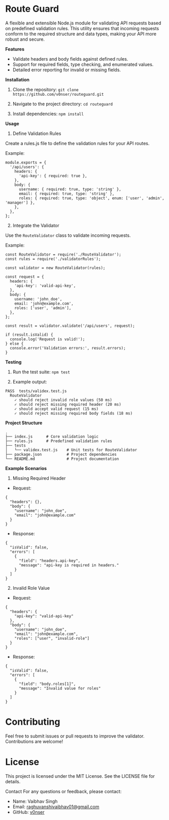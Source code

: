 
# Route Guard

A flexible and extensible Node.js module for validating API requests based on predefined validation rules. This utility ensures that incoming requests conform to the required structure and data types, making your API more robust and secure.

**Features**
- Validate headers and body fields against defined rules.
- Support for required fields, type checking, and enumerated values.
- Detailed error reporting for invalid or missing fields.

**Installation**
 1. Clone the repository:
 ```git clone https://github.com/v0nser/routeguard.git```

2. Navigate to the project directory:
```cd routeguard```

3. Install dependencies:
```npm install```

**Usage**
1. Define Validation Rules

Create a rules.js file to define the validation rules for your API routes.

Example:
```
module.exports = {
  '/api/users': {
    headers: {
      'api-key': { required: true },
    },
    body: {
      username: { required: true, type: 'string' },
      email: { required: true, type: 'string' },
      roles: { required: true, type: 'object', enum: ['user', 'admin', 'manager'] },
    },
  },
};
```
2. Integrate the Validator

Use the ```RouteValidator``` class to validate incoming requests.

Example:

```
const RouteValidator = require('./RouteValidator');
const rules = require('./validatorRules');

const validator = new RouteValidator(rules);

const request = {
  headers: {
    'api-key': 'valid-api-key',
  },
  body: {
    username: 'john_doe',
    email: 'john@example.com',
    roles: ['user', 'admin'],
  },
};

const result = validator.validate('/api/users', request);

if (result.isValid) {
  console.log('Request is valid!');
} else {
  console.error('Validation errors:', result.errors);
}
```

**Testing**
1. Run the test suite:
```npm test```

2. Example output:

```
PASS  tests/validex.test.js
  RouteValidator
    ✓ should reject invalid role values (50 ms)
    ✓ should reject missing required header (20 ms)
    ✓ should accept valid request (15 ms)
    ✓ should reject missing required body fields (18 ms)
```

**Project Structure**

```
.
├── index.js      # Core validation logic
├── rules.js      # Predefined validation rules
├── tests
│   └── validex.test.js    # Unit tests for RouteValidator
├── package.json           # Project dependencies
└── README.md              # Project documentation
```

**Example Scenarios**
1. Missing Required Header
- Request:

```
{
  "headers": {},
  "body": {
    "username": "john_doe",
    "email": "john@example.com"
  }
}
```
- Response:

```
{
  "isValid": false,
  "errors": [
    {
      "field": "headers.api-key",
      "message": "api-key is required in headers."
    }
  ]
}
```
2. Invalid Role Value
- Request:
```
{
  "headers": {
    "api-key": "valid-api-key"
  },
  "body": {
    "username": "john_doe",
    "email": "john@example.com",
    "roles": ["user", "invalid-role"]
  }
}
```

- Response:

```
{
  "isValid": false,
  "errors": [
    {
      "field": "body.roles[1]",
      "message": "Invalid value for roles"
    }
  ]
}
```

# Contributing
Feel free to submit issues or pull requests to improve the validator. Contributions are welcome!

# License
This project is licensed under the MIT License. See the LICENSE file for details.

Contact
For any questions or feedback, please contact:
- Name: Vaibhav Singh
- Email: raghuvanshivaibhav01@gmail.com
- GitHub: [v0nser](https://github.com/v0nser)
